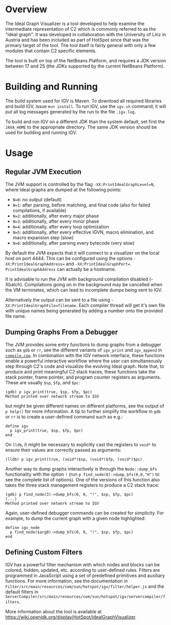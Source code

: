 # Overview

The Ideal Graph Visualizer is a tool developed to help examine the intermediate
representation of C2 which is commonly referred to as the "ideal graph". It was
developed in collaboration with the University of Linz in Austria and has been
included as part of HotSpot since that was the primary target of the tool. The
tool itself is fairly general with only a few modules that contain C2 specific
elements.

The tool is built on top of the NetBeans Platform, and requires a JDK version
between 17 and 25 (the JDKs supported by the current NetBeans Platform).

# Building and Running

The build system used for IGV is Maven. To download all required libraries and
build IGV, issue `mvn install`. To run IGV, use the `igv.sh` command; it will
put all log messages generated by the run to the file `.igv.log`.

To build and run IGV on a different JDK than the system default, set first the
`JAVA_HOME` to the appropriate directory. The same JDK version should be used
for building and running IGV.

# Usage

## Regular JVM Execution

The JVM support is controlled by the flag `-XX:PrintIdealGraphLevel=N`, where
Ideal graphs are dumped at the following points:

* `N=0`: no output (default)
* `N=1`: after parsing, before matching, and final code (also for failed
  compilations, if available)
* `N=2`: additionally, after every major phase
* `N=3`: additionally, after every minor phase
* `N=4`: additionally, after every loop optimization
* `N=5`: additionally, after every effective IGVN, macro elimination, and macro expansion step (slow)
* `N=6`: additionally, after parsing every bytecode (very slow)

By default the JVM expects that it will connect to a visualizer on the local
host on port 4444. This can be configured using the options
`-XX:PrintIdealGraphAddress=` and `-XX:PrintIdealGraphPort=`.
`PrintIdealGraphAddress` can actually be a hostname.

It is advisable to run the JVM with background compilation disabled (-Xbatch).
Compilations going on in the background may be cancelled when the VM terminates,
which can lead to incomplete dumps being sent to IGV.

Alternatively the output can be sent to a file using
`-XX:PrintIdealGraphFile=filename`. Each compiler thread will get it's own file
with unique names being generated by adding a number onto the provided file
name.

## Dumping Graphs From a Debugger

The JVM provides some entry functions to dump graphs from a debugger such as
`gdb` or `rr`, see the different variants of `igv_print` and `igv_append` in
[`compile.cpp`](/src/hotspot/share/opto/compile.cpp). In combination with the
IGV network interface, these functions enable a powerful interactive workflow
where the user can simultaneously step through C2's code and visualize the
evolving Ideal graph. Note that, to produce and print meaningful C2 stack
traces, these functions take the stack pointer, frame pointer, and program
counter registers as arguments. These are usually `$sp`, `$fp`, and `$pc`:

```
(gdb) p igv_print(true, $sp, $fp, $pc)
Method printed over network stream to IGV
```

but might be given different names on different platforms, see the output of
`p help()` for more information. A tip to further simplify the workflow in
`gdb` or `rr` is to create a user-defined command such as e.g.:

```
define igv
  p igv_print(true, $sp, $fp, $pc)
end
```

On `lldb`, it might be necessary to explicitly cast the registers to `void*` to
 ensure their values are correctly passed as arguments:

```
(lldb) p igv_print(true, (void*)$sp, (void*)$fp, (void*)$pc)
```

Another way to dump graphs interactively is through the `Node::dump_bfs`
functionality with the option `!` (run `p find_node(0)->dump_bfs(0,0,"H")` to
see the complete list of options). One of the versions of this function also
takes the three stack management registers to produce a C2 stack trace:

```
(gdb) p find_node(3)->dump_bfs(0, 0, "!", $sp, $fp, $pc)
(...)
Method printed over network stream to IGV
```

Again, user-defined debugger commands can be created for simplicity. For
example, to dump the current graph with a given node highlighted:

```
define igv_node
  p find_node($arg0)->dump_bfs(0, 0, "!", $sp, $fp, $pc)
end
```

## Defining Custom Filters

IGV has a powerful filter mechanism with which nodes and blocks can be colored,
hidden, updated, etc. according to user-defined rules. Filters are programmed in
JavaScript using a set of predefined primitives and auxiliary functions. For
more information, see the documentation in
`Filter/src/main/resources/com/sun/hotspot/igv/filter/helper.js` and the default
filters in
`ServerCompiler/src/main/resources/com/sun/hotspot/igv/servercompiler/filters`.

More information about the tool is available at
https://wiki.openjdk.org/display/HotSpot/IdealGraphVisualizer.
